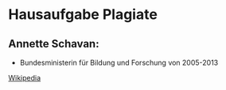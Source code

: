 # Hausaufgabe Plagiate
## Annette Schavan:


- Bundesministerin für Bildung und Forschung von 2005-2013


[Wikipedia](https://en.wikipedia.org/wiki/Annette_Schavan)
